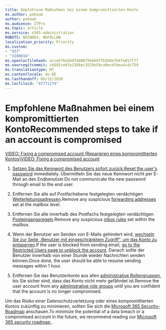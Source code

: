 ```yaml
---
title: Empfohlene Maßnahmen bei einem kompromittierten Konto
ms.author: pebaum
author: pebaum
ms.audience: ITPro
ms.topic: article
ms.service: o365-administration
ROBOTS: NOINDEX, NOFOLLOW
localization_priority: Priority
ms.custom:
- "957"
- "3100016"
ms.openlocfilehash: acce676ebb9f4000794669ffb268e7b4fe057f77
ms.sourcegitcommit: c6692ce0fa1358ec3529e59ca0ecdfdea4cdc759
ms.translationtype: HT
ms.contentlocale: de-DE
ms.lasthandoff: 09/15/2020
ms.locfileid: "47771279"
---
```

# <a name="recommended-steps-to-take-if-an-account-is-compromised"></a><span data-ttu-id="011fe-102">Empfohlene Maßnahmen bei einem kompromittierten Konto</span><span class="sxs-lookup"><span data-stu-id="011fe-102">Recommended steps to take if an account is compromised</span></span>

[<span data-ttu-id="011fe-103">VIDEO: Fixing a compromised account (Reparieren eines kompromittierten Kontos)</span><span class="sxs-lookup"><span data-stu-id="011fe-103">VIDEO: Fixing a compromised account</span></span>](https://www.microsoft.com/videoplayer/embed/RE2jvOb?pid=ocpVideo0-innerdiv-oneplayer&amp;postJsllMsg=true&amp;maskLevel=20&amp;autoplay=true)
  
1. <span data-ttu-id="011fe-104">[Setzen Sie das Kennwort des Benutzers sofort zurück.](https://docs.microsoft.com/microsoft-365/admin/add-users/reset-passwords)</span><span class="sxs-lookup"><span data-stu-id="011fe-104">[Reset the user's password](https://docs.microsoft.com/microsoft-365/admin/add-users/reset-passwords) immediately.</span></span> <span data-ttu-id="011fe-105">Übermitteln Sie das neue Kennwort nicht per E-Mail an den Endbenutzer.</span><span class="sxs-lookup"><span data-stu-id="011fe-105">Do not communicate the new password through email to the end user.</span></span>

2. <span data-ttu-id="011fe-106">Entfernen Sie alle auf Postfachebene festgelegten verdächtigen [Weiterleitungsadressen](https://docs.microsoft.com/microsoft-365/admin/email/configure-email-forwarding).</span><span class="sxs-lookup"><span data-stu-id="011fe-106">Remove any suspicious [forwarding addresses](https://docs.microsoft.com/microsoft-365/admin/email/configure-email-forwarding) set at the mailbox level.</span></span>

3. <span data-ttu-id="011fe-107">Entfernen Sie alle innerhalb des Postfachs festgelegten verdächtigen [Posteingangsregeln](https://support.office.com/article/1433E3A0-7FB0-4999-B536-50E05CB67FED).</span><span class="sxs-lookup"><span data-stu-id="011fe-107">Remove any suspicious [inbox rules](https://support.office.com/article/1433E3A0-7FB0-4999-B536-50E05CB67FED) set within the mailbox.</span></span>

4. <span data-ttu-id="011fe-108">Wenn der Benutzer am Senden von E-Mails gehindert wird, [wechseln Sie zur Seite „Benutzer mit eingeschränktem Zugriff“, um das Konto zu entsperren](https://protection.office.com/?hash=/restrictedusers).</span><span class="sxs-lookup"><span data-stu-id="011fe-108">If the user is blocked from sending email, [go to the Restricted Users page to unblock the account](https://protection.office.com/?hash=/restrictedusers).</span></span> <span data-ttu-id="011fe-109">Danach sollte der Benutzer innerhalb von einer Stunde wieder Nachrichten senden können.</span><span class="sxs-lookup"><span data-stu-id="011fe-109">Once done, the user should be able to resume sending messages within 1 hour.</span></span>

5. <span data-ttu-id="011fe-110">Entfernen Sie das Benutzerkonto aus allen [administrative Rollengruppen](https://docs.microsoft.com/microsoft-365/admin/add-users/assign-admin-roles), bis Sie sicher sind, dass das Konto nicht mehr gefährdet ist.</span><span class="sxs-lookup"><span data-stu-id="011fe-110">Remove the user account from any [administrative role groups](https://docs.microsoft.com/microsoft-365/admin/add-users/assign-admin-roles) until you are confident that the account is no longer compromised.</span></span>

<span data-ttu-id="011fe-111">Um das Risiko einer Datenschutzverletzung oder eines kompromittierten Kontos zukünftig zu minimieren, sollten Sie sich die [Microsoft 365 Security-Roadmap](https://docs.microsoft.com//office365/securitycompliance/security-roadmap) anschauen.</span><span class="sxs-lookup"><span data-stu-id="011fe-111">To minimize the potential of a data breach or a compromised account in the future, we recommend reading our [Microsoft 365 security roadmap ](https://docs.microsoft.com//office365/securitycompliance/security-roadmap).</span></span>
  